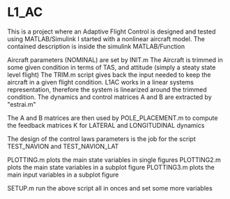 # L1_AC
This is a project where an Adaptive Flight Control is designed and tested using MATLAB/Simulink
I started with a nonlinear aircraft model. The contained description is inside the simulink MATLAB/Function

Aircraft parameters (NOMINAL) are set by INIT.m 
The Aircraft is trimmed in some given condition in terms of TAS, and attitude (simply a steaty state level flight)
The TRIM.m script gives back the input needed to keep the aircraft in a given flight condition.
L1AC works in a linear systems representation, therefore the system is linearized around the trimmed condition.
The dynamics and control matrices A and B are extracted by "estrai.m"

The A and B matrices are then used by POLE_PLACEMENT.m to compute the feedback matrices K for LATERAL and LONGITUDINAL dynamics

The design of the control laws parameters is the job for the script TEST_NAVION and TEST_NAVION_LAT

PLOTTING.m plots the main state variables in single figures
PLOTTING2.m plots the main state variables in a subplot figure
PLOTTING3.m plots the main input variables in a subplot figure

SETUP.m run the above script all in onces and set some more variables
